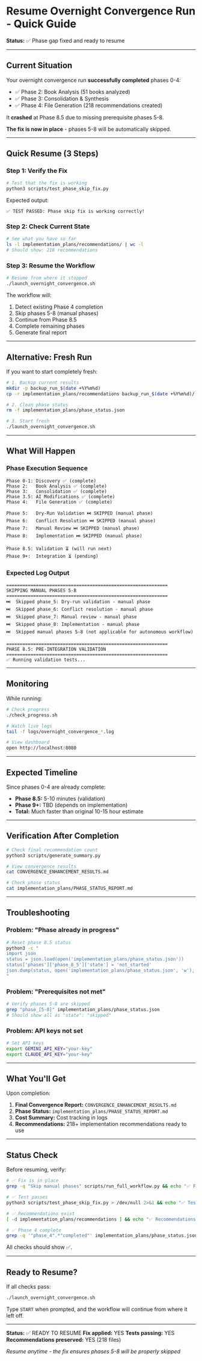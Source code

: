 # Resume Overnight Convergence Run - Quick Guide

**Status:** ✅ Phase gap fixed and ready to resume

---

## Current Situation

Your overnight convergence run **successfully completed** phases 0-4:
- ✅ Phase 2: Book Analysis (51 books analyzed)
- ✅ Phase 3: Consolidation & Synthesis
- ✅ Phase 4: File Generation (218 recommendations created)

It **crashed** at Phase 8.5 due to missing prerequisite phases 5-8.

**The fix is now in place** - phases 5-8 will be automatically skipped.

---

## Quick Resume (3 Steps)

### Step 1: Verify the Fix

```bash
# Test that the fix is working
python3 scripts/test_phase_skip_fix.py
```

Expected output:
```
✅ TEST PASSED: Phase skip fix is working correctly!
```

### Step 2: Check Current State

```bash
# See what you have so far
ls -l implementation_plans/recommendations/ | wc -l
# Should show: 218 recommendations
```

### Step 3: Resume the Workflow

```bash
# Resume from where it stopped
./launch_overnight_convergence.sh
```

The workflow will:
1. Detect existing Phase 4 completion
2. Skip phases 5-8 (manual phases)
3. Continue from Phase 8.5
4. Complete remaining phases
5. Generate final report

---

## Alternative: Fresh Run

If you want to start completely fresh:

```bash
# 1. Backup current results
mkdir -p backup_run_$(date +%Y%m%d)
cp -r implementation_plans/recommendations backup_run_$(date +%Y%m%d)/

# 2. Clean phase status
rm -f implementation_plans/phase_status.json

# 3. Start fresh
./launch_overnight_convergence.sh
```

---

## What Will Happen

### Phase Execution Sequence

```
Phase 0-1: Discovery ✅ (complete)
Phase 2:   Book Analysis ✅ (complete)
Phase 3:   Consolidation ✅ (complete)
Phase 3.5: AI Modifications ✅ (complete)
Phase 4:   File Generation ✅ (complete)

Phase 5:   Dry-Run Validation ⏭️ SKIPPED (manual phase)
Phase 6:   Conflict Resolution ⏭️ SKIPPED (manual phase)
Phase 7:   Manual Review ⏭️ SKIPPED (manual phase)
Phase 8:   Implementation ⏭️ SKIPPED (manual phase)

Phase 8.5: Validation ⏳ (will run next)
Phase 9+:  Integration ⏳ (pending)
```

### Expected Log Output

```
============================================================
SKIPPING MANUAL PHASES 5-8
============================================================
⏭️  Skipped phase_5: Dry-run validation - manual phase
⏭️  Skipped phase_6: Conflict resolution - manual phase
⏭️  Skipped phase_7: Manual review - manual phase
⏭️  Skipped phase_8: Implementation - manual phase
⏭️  Skipped manual phases 5-8 (not applicable for autonomous workflow)

============================================================
PHASE 8.5: PRE-INTEGRATION VALIDATION
============================================================
✅ Running validation tests...
```

---

## Monitoring

While running:

```bash
# Check progress
./check_progress.sh

# Watch live logs
tail -f logs/overnight_convergence_*.log

# View dashboard
open http://localhost:8080
```

---

## Expected Timeline

Since phases 0-4 are already complete:

- **Phase 8.5:** 5-10 minutes (validation)
- **Phase 9+:** TBD (depends on implementation)
- **Total:** Much faster than original 10-15 hour estimate

---

## Verification After Completion

```bash
# Check final recommendation count
python3 scripts/generate_summary.py

# View convergence results
cat CONVERGENCE_ENHANCEMENT_RESULTS.md

# Check phase status
cat implementation_plans/PHASE_STATUS_REPORT.md
```

---

## Troubleshooting

### Problem: "Phase already in progress"

```bash
# Reset phase 8.5 status
python3 -c "
import json
status = json.load(open('implementation_plans/phase_status.json'))
status['phases']['phase_8_5']['state'] = 'not_started'
json.dump(status, open('implementation_plans/phase_status.json', 'w'), indent=2)
"
```

### Problem: "Prerequisites not met"

```bash
# Verify phases 5-8 are skipped
grep "phase_[5-8]" implementation_plans/phase_status.json
# Should show all as "state": "skipped"
```

### Problem: API keys not set

```bash
# Set API keys
export GEMINI_API_KEY="your-key"
export CLAUDE_API_KEY="your-key"
```

---

## What You'll Get

Upon completion:

1. **Final Convergence Report:** `CONVERGENCE_ENHANCEMENT_RESULTS.md`
2. **Phase Status:** `implementation_plans/PHASE_STATUS_REPORT.md`
3. **Cost Summary:** Cost tracking in logs
4. **Recommendations:** 218+ implementation recommendations ready to use

---

## Status Check

Before resuming, verify:

```bash
# ✅ Fix is in place
grep -q "Skip manual phases" scripts/run_full_workflow.py && echo "✅ Fix applied" || echo "❌ Fix missing"

# ✅ Test passes
python3 scripts/test_phase_skip_fix.py > /dev/null 2>&1 && echo "✅ Test passes" || echo "❌ Test fails"

# ✅ Recommendations exist
[ -d implementation_plans/recommendations ] && echo "✅ Recommendations exist" || echo "❌ No recommendations"

# ✅ Phase 4 complete
grep -q '"phase_4".*"completed"' implementation_plans/phase_status.json && echo "✅ Phase 4 complete" || echo "⚠️ Phase 4 incomplete"
```

All checks should show ✅.

---

## Ready to Resume?

If all checks pass:

```bash
./launch_overnight_convergence.sh
```

Type `START` when prompted, and the workflow will continue from where it left off.

---

**Status:** ✅ READY TO RESUME
**Fix applied:** YES
**Tests passing:** YES
**Recommendations preserved:** YES (218 files)

*Resume anytime - the fix ensures phases 5-8 will be properly skipped*








